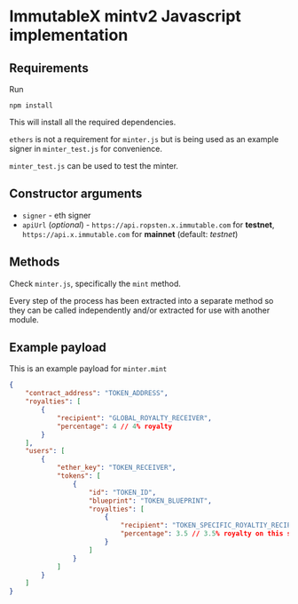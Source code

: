 # ImmutableX mintv2 Javascript implementation

## Requirements

Run

    npm install

This will install all the required dependencies.

`ethers` is not a requirement for `minter.js` but is being used as an example signer in `minter_test.js` for convenience.

`minter_test.js` can be used to test the minter.

## Constructor arguments

- `signer` - eth signer
- `apiUrl` (*optional*) - `https://api.ropsten.x.immutable.com` for **testnet**, `https://api.x.immutable.com` for **mainnet** (default: *testnet*)

## Methods

Check `minter.js`, specifically the `mint` method. 

Every step of the process has been extracted into a separate method so they can be called independently and/or extracted for use with another module.

## Example payload

This is an example payload for `minter.mint`

```json
{
    "contract_address": "TOKEN_ADDRESS",
    "royalties": [
        {
            "recipient": "GLOBAL_ROYALTY_RECEIVER",
            "percentage": 4 // 4% royalty
        }
    ],
    "users": [
        {
            "ether_key": "TOKEN_RECEIVER",
            "tokens": [
                {
                    "id": "TOKEN_ID",
                    "blueprint": "TOKEN_BLUEPRINT",
                    "royalties": [
                        {
                            "recipient": "TOKEN_SPECIFIC_ROYALTIY_RECIPIENT",
                            "percentage": 3.5 // 3.5% royalty on this specific token
                        }
                    ]
                }
            ]
        }
    ]
}
```